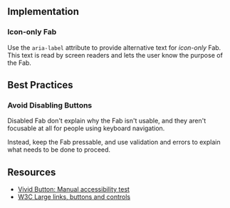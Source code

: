 ## Implementation

### Icon-only Fab

Use the `aria-label` attribute to provide alternative text for _icon-only_ Fab. This text is read by screen readers and lets the user know the purpose of the Fab.

## Best Practices

### Avoid Disabling Buttons

Disabled Fab don't explain why the Fab isn't usable, and they aren't focusable at all for people using keyboard navigation.

Instead, keep the Fab pressable, and use validation and errors to explain what needs to be done to proceed.

## Resources

- [Vivid Button: Manual accessibility test](https://docs.google.com/spreadsheets/d/14AGpqTYYsDe2E2ExjDxFCGLLRw5twWu37Gc6SiXKso8/edit?gid=419807104#gid=419807104)
- [W3C Large links, buttons and controls](https://www.w3.org/WAI/perspective-videos/controls/)
